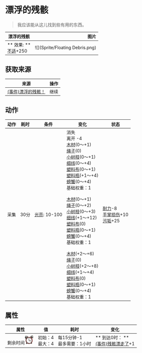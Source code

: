 # 漂浮的残骸  
> 我应该能从这儿找到些有用的东西。  
  
  漂浮的残骸  |   图片   
 ----  |  ----:   
 ** 效果: **<br>[不适](Discomfort.md)+250  |  ![](Sprite/Floating Debris.png)   
  
## 获取来源  
来源  |  操作  
----  |  ----  
[(事件)漂浮的残骸！](Event_Raft_FloatingDebris.md)  |  继续  
## 动作  
动作  |  耗时  |  条件  |  变化  |  状态  
----  |  ----  |  ----  |  ----  |  ----  
采集<br>  |  30分  |  [光亮](Light.md): 10-100  |  消失<br>离开  -4<br>[木材](Wood.md)(0～+1)<br>[绳子](Rope.md)(0)<br>[小树枝](Sticks.md)(0～+1)<br>[细线](CordFiber.md)(0～+4)<br>[塑料布](PlasticSheet.md)(0～+1)<br>[塑料瓶](PlasticBottle.md)(+1～+4)<br>[螃蟹](Crab.md)(0～+4)<br>基础权重：1<br><br>[木材](Wood.md)(0～+1)<br>[绳子](Rope.md)(0～+2)<br>[小树枝](Sticks.md)(0～+3)<br>[细线](CordFiber.md)(+1～+12)<br>[塑料布](PlasticSheet.md)(0)<br>[塑料瓶](PlasticBottle.md)(0～+1)<br>[螃蟹](Crab.md)(0～+4)<br>基础权重：1<br><br>[木材](Wood.md)(+2～+6)<br>[绳子](Rope.md)(0)<br>[小树枝](Sticks.md)(+2～+8)<br>[细线](CordFiber.md)(+1～+4)<br>[塑料布](PlasticSheet.md)(0)<br>[塑料瓶](PlasticBottle.md)(0～+1)<br>[螃蟹](Crab.md)(0～+4)<br>基础权重：1<br>  |  [耐力](Stamina.md)-8<br>[手掌损伤](HandDamage.md)+10<br>[污垢](Filth.md)+25  
## 属性   
属性  |  值  |  耗时  |  变化  
----  |  ----  |  ----  |  ----  
剩余时间<img decoding="async" src="Sprite/AlarmClock.png" href="a.md" style="max-width:30px;max-height:30px;">  |  初始：4<br>最大：4  |  每15分钟-1<br>最多需要：1小时  |  ** 到达0时： **<br>[(事件)残骸漂走了](Event_FloatingDebrisMissed.md)+1   
